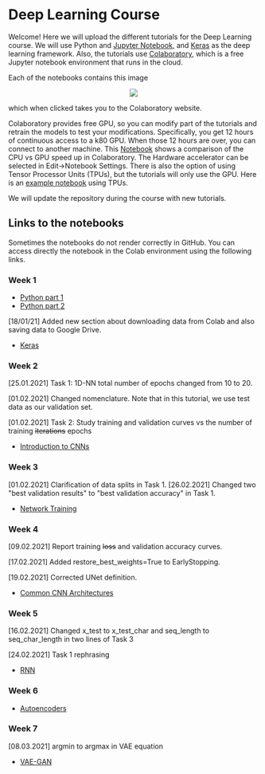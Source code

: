 # Deep Learning Course
Welcome! Here we will upload the different tutorials for the Deep Learning course. 
We will use Python and [Jupyter Notebook](https://jupyter.org/), and [Keras](https://keras.io/) as the deep learning framework.
Also, the tutorials use [Colaboratory](https://colab.research.google.com/notebooks/welcome.ipynb), which is a free Jupyter notebook environment that runs in the cloud. 

Each of the notebooks contains this image


<p align="center">
<img src ="https://camo.githubusercontent.com/52feade06f2fecbf006889a904d221e6a730c194/68747470733a2f2f636f6c61622e72657365617263682e676f6f676c652e636f6d2f6173736574732f636f6c61622d62616467652e737667" />
</p>

which when clicked takes you to the Colaboratory website. 

Colaboratory provides free GPU, so you can modify part of the tutorials and retrain the models to test your modifications. Specifically, you get 12 hours of continuous access to a k80 GPU. When those 12 hours are over, you can connect to another machine. This [Notebook](https://colab.research.google.com/notebooks/gpu.ipynb#scrollTo=3IEVK-KFxi5Z) shows a comparison of the CPU vs GPU speed up in Colaboratory. The Hardware accelerator can be selected in Edit->Notebook Settings. There is also the option of using Tensor Processor Units (TPUs), but the tutorials will only use the GPU. Here is an [example notebook](https://colab.research.google.com/notebooks/tpu.ipynb) using TPUs.   

We will update the repository during the course with new tutorials.

## Links to the notebooks
Sometimes the notebooks do not render correctly in GitHub. You can access directly the notebook in the Colab environment using the following links.
### Week 1
  * [Python part 1](https://colab.research.google.com/github/MatchLab-Imperial/deep-learning-course/blob/master/01_part1_Python.ipynb)
  * [Python part 2](https://colab.research.google.com/github/MatchLab-Imperial/deep-learning-course/blob/master/01_part2_Python.ipynb)
  
  [18/01/21] Added new section about downloading data from Colab and also saving data to Google Drive.
  * [Keras](https://colab.research.google.com/github/MatchLab-Imperial/deep-learning-course/blob/master/01_part3_Keras.ipynb)
  
### Week 2
[25.01.2021] Task 1: 1D-NN total number of epochs changed from 10 to 20.

[01.02.2021] Changed nomenclature. Note that in this tutorial, we use test data as our validation set. 

[01.02.2021] Task 2: Study training and validation curves vs the number of training <s>iterations</s> epochs
  * [Introduction to CNNs](https://colab.research.google.com/github/MatchLab-Imperial/deep-learning-course/blob/master/02_CNN_Introduction.ipynb)

### Week 3
[01.02.2021] Clarification of data splits in Task 1.
[26.02.2021] Changed two "best validation results" to "best validation accuracy" in Task 1.
  * [Network Training](https://colab.research.google.com/github/MatchLab-Imperial/deep-learning-course/blob/master/03_Network_Training.ipynb)
  
### Week 4
[09.02.2021] Report training <s>loss</s> and validation accuracy curves.

[17.02.2021] Added restore_best_weights=True to EarlyStopping.

[19.02.2021] Corrected UNet definition.
  * [Common CNN Architectures](https://colab.research.google.com/github/MatchLab-Imperial/deep-learning-course/blob/master/04_Common_CNN_architectures.ipynb)

### Week 5
[16.02.2021] Changed x_test to x_test_char and seq_length to seq_char_length in two lines of Task 3

[24.02.2021] Task 1 rephrasing

  * [RNN](https://colab.research.google.com/github/MatchLab-Imperial/deep-learning-course/blob/master/05_RNN.ipynb)

### Week 6
  * [Autoencoders](https://colab.research.google.com/github/MatchLab-Imperial/deep-learning-course/blob/master/06_Autoencoders.ipynb)

### Week 7
[08.03.2021] argmin to argmax in VAE equation
  * [VAE-GAN](https://colab.research.google.com/github/MatchLab-Imperial/deep-learning-course/blob/master/07_VAE_GAN.ipynb)


